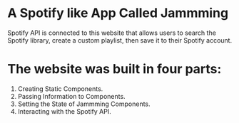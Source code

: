 # A Spotify like App Called Jammming
Spotify API is connected to this website that allows users to search the Spotify library, create a custom playlist, then save it to their Spotify account.

# The website was built in four parts:

1. Creating Static Components.
2. Passing Information to Components.
3. Setting the State of Jammming Components.
4. Interacting with the Spotify API.
